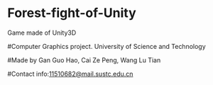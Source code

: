 # Forest-fight-of-Unity
Game made of Unity3D

#Computer Graphics project. University of Science and Technology

#Made by Gan Guo Hao, Cai Ze Peng, Wang Lu Tian

#Contact info:11510682@mail.sustc.edu.cn
